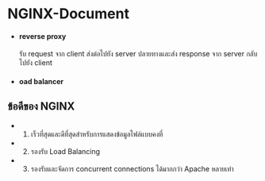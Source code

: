 # NGINX-Document

- #### reverse proxy 

  รับ request จาก client ส่งต่อไปยัง server ปลายทางและส่ง response จาก server กลับไปยัง client

- #### oad balancer 

## ข้อดีของ NGINX

- 1. เร็วที่สุดและดีที่สุดสำหรับการแสดงข้อมูลไฟล์แบบคงที่

- 2. รองรับ Load Balancing

- 3. รองรับและจัดการ  concurrent connections ได้มากกว่า Apache หลายเท่า
